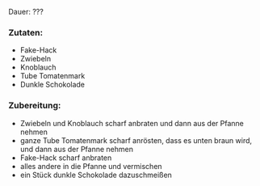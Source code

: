 Dauer: ???

### Zutaten:
- Fake-Hack
- Zwiebeln
- Knoblauch
- Tube Tomatenmark
- Dunkle Schokolade

### Zubereitung:
- Zwiebeln und Knoblauch scharf anbraten und dann aus der Pfanne nehmen
- ganze Tube Tomatenmark scharf anrösten, dass es unten braun wird, und dann aus der Pfanne nehmen
- Fake-Hack scharf anbraten
- alles andere in die Pfanne und vermischen
- ein Stück dunkle Schokolade dazuschmeißen
